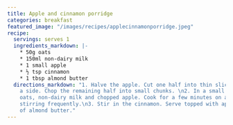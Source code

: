 ```yaml
---
title: Apple and cinnamon porridge
categories: breakfast
featured_image: "/images/recipes/applecinnamonporridge.jpeg"
recipe:
  servings: serves 1
  ingredients_markdown: |-
    * 50g oats
    * 150ml non-dairy milk
    * 1 small apple
    * ½ tsp cinnamon
    * 1 tbsp almond butter
  directions_markdown: "1. Halve the apple. Cut one half into thin slices and set
    a side. Chop the remaining half into small chunks. \n2. In a small pan, add the
    oats, non-dairy milk and chopped apple. Cook for a few minutes on a medium heat,
    stirring frequently.\n3. Stir in the cinnamon. Serve topped with apple and a drizzle
    of almond butter."
---
```

